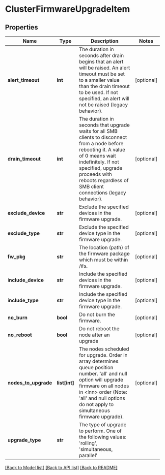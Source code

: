 # ClusterFirmwareUpgradeItem

## Properties
Name | Type | Description | Notes
------------ | ------------- | ------------- | -------------
**alert_timeout** | **int** | The duration in seconds after drain begins that an alert will be raised. An alert timeout must be set to a smaller value than the drain timeout to be used. If not specified, an alert will not be raised (legacy behavior). | [optional] 
**drain_timeout** | **int** | The duration in seconds that upgrade waits for all SMB clients to disconnect from a node before rebooting it. A value of 0 means wait indefinitely. If not specified, upgrade proceeds with reboots regardless of SMB client connections (legacy behavior). | [optional] 
**exclude_device** | **str** | Exclude the specified devices in the firmware upgrade. | [optional] 
**exclude_type** | **str** | Exclude the specified device type in the firmware upgrade. | [optional] 
**fw_pkg** | **str** | The location (path) of the firmware package which must be within /ifs. | [optional] 
**include_device** | **str** | Include the specified devices in the firmware upgrade. | [optional] 
**include_type** | **str** | Include the specified device type in the firmware upgrade. | [optional] 
**no_burn** | **bool** | Do not burn the firmware. | [optional] 
**no_reboot** | **bool** | Do not reboot the node after an upgrade | [optional] 
**nodes_to_upgrade** | **list[int]** | The nodes scheduled for upgrade. Order in array determines queue position number. &#39;all&#39; and null option will upgrade firmware on all nodes in &lt;lnn&gt; order (Note: &#39;all&#39; and null options do not apply to simultaneous firmware upgrade). | [optional] 
**upgrade_type** | **str** | The type of upgrade to perform. One of the following values: &#39;rolling&#39;, &#39;simultaneous, parallel&#39; | 

[[Back to Model list]](../README.md#documentation-for-models) [[Back to API list]](../README.md#documentation-for-api-endpoints) [[Back to README]](../README.md)


